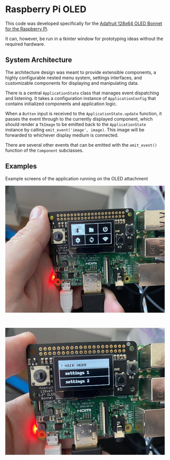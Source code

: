 # Raspberry Pi OLED

This code was developed specifically for the [Adafruit 128x64 OLED Bonnet for the Raspberry Pi](https://www.adafruit.com/product/3531).

It can, however, be run in a tkinter window for prototyping ideas without the required hardware.


## System Architecture

The architecture design was meant to provide extensible components, a highly configurable nested menu system, settings interfaces, and customizable components for displaying and manipulating data.

There is a central `ApplicationState` class that manages event dispatching and listening. It takes a configuration instance of `ApplicationConfig` that contains initialized components and application logic.

When a `Button` input is received to the `ApplicationState.update` function, it passes the event through to the currently displayed component, which should render a `TkImage` to be emitted back to the `ApplicationState` instance by calling `emit_event('image', image)`. This image will be forwarded to whichever display medium is connected.

There are several other events that can be emitted with the `emit_event()` function of the `Component` subclasses.


## Examples

Example screens of the application running on the OLED attachment

<p align="center">
    <img src="./examples/example1.jpg" width="650px" height="400px">
</p>

<br />

<p align="center">
    <img src="./examples/example2.jpg" width="650px" height="400px">
</p>
